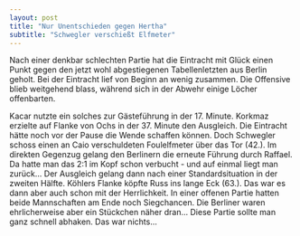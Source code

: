 ```yaml
---
layout: post
title: "Nur Unentschieden gegen Hertha"
subtitle: "Schwegler verschießt Elfmeter"
---
```


Nach einer denkbar schlechten Partie hat die Eintracht mit Glück einen Punkt gegen den jetzt wohl abgestiegenen Tabellenletzten aus Berlin geholt. Bei der Eintracht lief von Beginn an wenig zusammen. Die Offensive blieb weitgehend blass, während sich in der Abwehr einige Löcher offenbarten.

Kacar nutzte ein solches zur Gästeführung in der 17. Minute. Korkmaz erzielte auf Flanke von Ochs in der 37. Minute den Ausgleich. Die Eintracht hätte noch vor der Pause die Wende schaffen können. Doch Schwegler schoss einen an Caio verschuldeten Foulelfmeter über das Tor (42.). Im direkten Gegenzug gelang den Berlinern die erneute Führung durch Raffael. Da hatte man das 2:1 im Kopf schon verbucht - und auf einmal liegt man zurück... Der Ausgleich gelang dann nach einer Standardsituation in der zweiten Hälfte. Köhlers Flanke köpfte Russ ins lange Eck (63.). Das war es dann aber auch schon mit der Herrlichkeit. In einer offenen Partie hatten beide Mannschaften am Ende noch Siegchancen. Die Berliner waren ehrlicherweise aber ein Stückchen näher dran... Diese Partie sollte man ganz schnell abhaken. Das war nichts...
